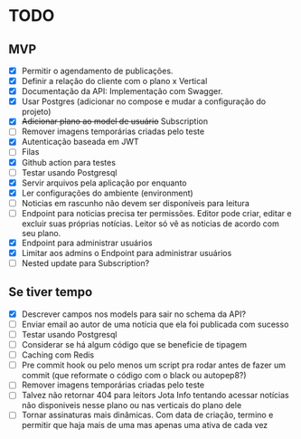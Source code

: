 # TODO
## MVP
- [X] Permitir o agendamento de publicações.
- [X] Definir a relação do cliente com o plano x Vertical
- [X] Documentação da API: Implementação com Swagger.
- [X] Usar Postgres (adicionar no compose e mudar a configuração do projeto)
- [X] ~~Adicionar plano ao model de usuário~~ Subscription
- [ ] Remover imagens temporárias criadas pelo teste
- [X] Autenticação baseada em JWT
- [ ] Filas
- [X] Github action para testes
- [ ] Testar usando Postgresql
- [X] Servir arquivos pela aplicação por enquanto
- [X] Ler configurações do ambiente (environment)
- [ ] Noticias em rascunho não devem ser disponíveis para leitura
- [ ] Endpoint para noticias precisa ter permissões. Editor pode criar, editar e excluir suas próprias notícias. Leitor só vê as noticias de acordo com seu plano.
- [X] Endpoint para administrar usuários
- [X] Limitar aos admins o Endpoint para administrar usuários
- [ ] Nested update para Subscription?

## Se tiver tempo
- [X] Descrever campos nos models para sair no schema da API?
- [ ] Enviar email ao autor de uma notícia que ela foi publicada com sucesso
- [ ] Testar usando Postgresql
- [ ] Considerar se há algum código que se beneficie de tipagem
- [ ] Caching com Redis
- [ ] Pre commit hook ou pelo menos um script pra rodar antes de fazer um commit (que reformate o código com o black ou autopep8?)
- [ ] Remover imagens temporárias criadas pelo teste
- [ ] Talvez não retornar 404 para leitors Jota Info tentando acessar notícias não disponiveis nesse plano ou nas verticais do plano dele
- [ ] Tornar assinaturas mais dinâmicas. Com data de criação, termino e permitir que haja mais de uma mas apenas uma ativa de cada vez